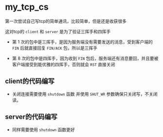 # my_tcp_cs

第一次尝试自己写tcp的简单通讯，比较简单，但是还是收获很多

这对tcp的 `client` 和 `server` 是为了验证三挥手和四挥手

* 第 1 次的包中是三挥手，是因为服务端没有需要发送的消息，受到客户端的 `FIN` 后就直接回复 `FIN/ACK` 包，所以是三挥手

* 第 8 次的包中是四挥手，因为收到 `FIN` 包后，服务端还有消息要回，并且要被客户端接受到能优雅的四挥手，否则就会 `RST` 直接关闭

## client的代码编写

* 关闭连接需要使用 `shutdown` 函数 并使用 `SHUT_WR` 参数确保只关闭写，不关闭读。

## server的代码编写
* 同样需要使用 `shutdown` 函数更好
   
